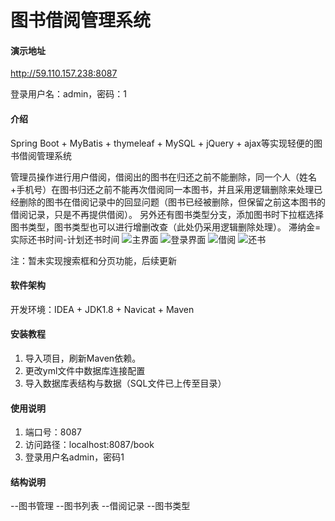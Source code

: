 # 图书借阅管理系统

#### 演示地址
http://59.110.157.238:8087

登录用户名：admin，密码：1

#### 介绍

Spring Boot + MyBatis + thymeleaf + MySQL + jQuery + ajax等实现轻便的图书借阅管理系统

管理员操作进行用户借阅，借阅出的图书在归还之前不能删除，同一个人（姓名+手机号）在图书归还之前不能再次借阅同一本图书，并且采用逻辑删除来处理已经删除的图书在借阅记录中的回显问题（图书已经被删除，但保留之前这本图书的借阅记录，只是不再提供借阅）。
另外还有图书类型分支，添加图书时下拉框选择图书类型，图书类型也可以进行增删改查（此处仍采用逻辑删除处理）。
滞纳金=实际还书时间-计划还书时间
![主界面](https://images.gitee.com/uploads/images/2020/1230/170149_6be82396_8068525.png "主界面.png")
![登录界面](https://images.gitee.com/uploads/images/2020/1230/170225_5dba04e7_8068525.png "登录界面.png")
![借阅](https://images.gitee.com/uploads/images/2020/1230/170251_2e46bf0e_8068525.png "借阅.png")
![还书](https://images.gitee.com/uploads/images/2020/1230/170329_a26ace7f_8068525.png "还书.png")

注：暂未实现搜索框和分页功能，后续更新
#### 软件架构

开发环境：IDEA + JDK1.8 + Navicat + Maven


#### 安装教程

1.  导入项目，刷新Maven依赖。
2.  更改yml文件中数据库连接配置
3.  导入数据库表结构与数据（SQL文件已上传至目录）

#### 使用说明

1.  端口号：8087
2.  访问路径：localhost:8087/book
2.  登录用户名admin，密码1

#### 结构说明

--图书管理
    --图书列表
    --借阅记录
    --图书类型

